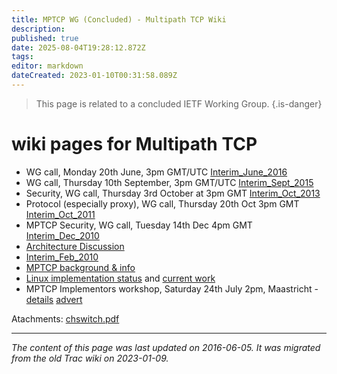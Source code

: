 ```yaml
---
title: MPTCP WG (Concluded) - Multipath TCP Wiki
description: 
published: true
date: 2025-08-04T19:28:12.872Z
tags: 
editor: markdown
dateCreated: 2023-01-10T00:31:58.089Z
---
```


> This page is related to a concluded IETF Working Group.
{.is-danger}
# wiki pages for Multipath TCP
- WG call, Monday 20th June, 3pm GMT/UTC [Interim_June_2016](/group/mptcp/Interim_June_2016)
- WG call, Thursday 10th September, 3pm GMT/UTC [Interim_Sept_2015](/group/mptcp/Interim_Sept_2015)
- Security, WG call, Thursday 3rd October at 3pm GMT [Interim_Oct_2013](/group/mptcp/Interim_Oct_2013)
- Protocol (especially proxy), WG call, Thursday 20th Oct 3pm GMT [Interim_Oct_2011](/group/mptcp/Interim_Oct_2011)
- MPTCP Security, WG call, Tuesday 14th Dec 4pm GMT [Interim_Dec_2010](/group/mptcp/Interim_Dec_2010)
- [Architecture Discussion](/group/mptcp/Architecture_discussion)
- [Interim_Feb_2010](/group/mptcp/Interm_Feb_2010)
- [MPTCP background & info](http://nrg.cs.ucl.ac.uk/mptcp/)
- [Linux implementation status](https://scm.info.ucl.ac.be/trac/mptcp/wiki) and [current work](https://scm.info.ucl.ac.be/trac/mptcp/wiki/currentwork)
- MPTCP Implementors workshop, Saturday 24th July 2pm, Maastricht - [details](/group/mptcp/Maastricht_workshop) [advert](http://www.ietf.org/mail-archive/web/multipathtcp/current/msg00883.html)

Atachments: [chswitch.pdf](/chswitch.pdf)
&nbsp;
&nbsp;
&nbsp;

---

*The content of this page was last updated on 2016-06-05. It was migrated from the old Trac wiki on 2023-01-09.*

